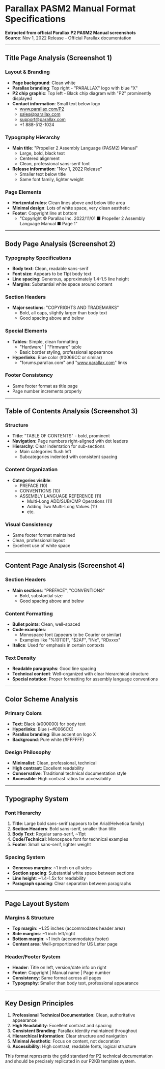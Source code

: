 # Parallax PASM2 Manual Format Specifications

**Extracted from official Parallax P2 PASM2 Manual screenshots**  
**Source**: Nov 1, 2022 Release - Official Parallax documentation

---

## Title Page Analysis (Screenshot 1)

### Layout & Branding
- **Page background**: Clean white
- **Parallax branding**: Top right - "PARALLAX" logo with blue "X"
- **P2 chip graphic**: Top left - Black chip diagram with "P2" prominently displayed
- **Contact information**: Small text below logo
  - www.parallax.com/P2
  - sales@parallax.com
  - support@parallax.com  
  - +1 888-512-1024

### Typography Hierarchy
- **Main title**: "Propeller 2 Assembly Language (PASM2) Manual"
  - Large, bold, black text
  - Centered alignment
  - Clean, professional sans-serif font
- **Release information**: "Nov 1, 2022 Release"
  - Smaller text below title
  - Same font family, lighter weight

### Page Elements
- **Horizontal rules**: Clean lines above and below title area
- **Minimal design**: Lots of white space, very clean aesthetic
- **Footer**: Copyright line at bottom
  - "Copyright © Parallax Inc. 2022/11/01 ■ Propeller 2 Assembly Language Manual ■ Page 1"

---

## Body Page Analysis (Screenshot 2)

### Typography Specifications
- **Body text**: Clean, readable sans-serif
- **Font size**: Appears to be 11pt body text
- **Line spacing**: Generous, approximately 1.4-1.5 line height
- **Margins**: Substantial white space around content

### Section Headers
- **Major sections**: "COPYRIGHTS AND TRADEMARKS" 
  - Bold, all caps, slightly larger than body text
  - Good spacing above and below

### Special Elements
- **Tables**: Simple, clean formatting
  - "Hardware" | "Firmware" table
  - Basic border styling, professional appearance
- **Hyperlinks**: Blue color (#0066CC or similar)
  - "forums.parallax.com" and "www.parallax.com" links

### Footer Consistency
- Same footer format as title page
- Page number increments properly

---

## Table of Contents Analysis (Screenshot 3)

### Structure
- **Title**: "TABLE OF CONTENTS" - bold, prominent
- **Navigation**: Page numbers right-aligned with dot leaders
- **Hierarchy**: Clear indentation for sub-sections
  - Main categories flush left
  - Subcategories indented with consistent spacing

### Content Organization
- **Categories visible**:
  - PREFACE (10)
  - CONVENTIONS (10)  
  - ASSEMBLY LANGUAGE REFERENCE (11)
    - Multi-Long ADD/SUB/CMP Operations (11)
    - Adding Two Multi-Long Values (11)
    - etc.

### Visual Consistency
- Same footer format maintained
- Clean, professional layout
- Excellent use of white space

---

## Content Page Analysis (Screenshot 4)

### Section Headers
- **Main sections**: "PREFACE", "CONVENTIONS"
  - Bold, substantial size
  - Good spacing above and below
  
### Content Formatting
- **Bullet points**: Clean, well-spaced
- **Code examples**: 
  - Monospace font (appears to be Courier or similar)
  - Examples like "%101101", "$2AF", "INx", "RDxxxx"
- **Italics**: Used for emphasis in certain contexts

### Text Density
- **Readable paragraphs**: Good line spacing
- **Technical content**: Well-organized with clear hierarchical structure
- **Special notation**: Proper formatting for assembly language conventions

---

## Color Scheme Analysis

### Primary Colors
- **Text**: Black (#000000) for body text
- **Hyperlinks**: Blue (~#0066CC) 
- **Parallax branding**: Blue accent on logo X
- **Background**: Pure white (#FFFFFF)

### Design Philosophy
- **Minimalist**: Clean, professional, technical
- **High contrast**: Excellent readability
- **Conservative**: Traditional technical documentation style
- **Accessible**: High contrast ratios for accessibility

---

## Typography System

### Font Hierarchy
1. **Title**: Large bold sans-serif (appears to be Arial/Helvetica family)
2. **Section Headers**: Bold sans-serif, smaller than title
3. **Body Text**: Regular sans-serif, ~11pt
4. **Code/Technical**: Monospace font for technical examples
5. **Footer**: Small sans-serif, lighter weight

### Spacing System
- **Generous margins**: ~1 inch on all sides
- **Section spacing**: Substantial white space between sections
- **Line height**: ~1.4-1.5x for readability
- **Paragraph spacing**: Clear separation between paragraphs

---

## Page Layout System

### Margins & Structure
- **Top margin**: ~1.25 inches (accommodates header area)
- **Side margins**: ~1 inch left/right
- **Bottom margin**: ~1 inch (accommodates footer)
- **Content area**: Well-proportioned for US Letter page

### Header/Footer System
- **Header**: Title on left, version/date info on right
- **Footer**: Copyright | Manual name | Page number
- **Consistency**: Same format across all pages
- **Typography**: Smaller than body text, professional appearance

---

## Key Design Principles

1. **Professional Technical Documentation**: Clean, authoritative appearance
2. **High Readability**: Excellent contrast and spacing
3. **Consistent Branding**: Parallax identity maintained throughout
4. **Hierarchical Information**: Clear structure and navigation
5. **Minimal Aesthetic**: Focus on content, not decoration
6. **Accessibility**: High contrast, readable fonts, logical structure

This format represents the gold standard for P2 technical documentation and should be precisely replicated in our P2KB template system.